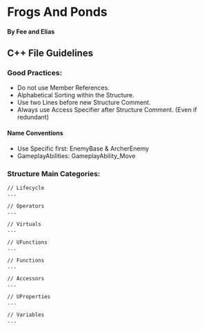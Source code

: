 # Frogs And Ponds
#### By Fee and Elias

## C++ File Guidelines

### Good Practices:

- Do not use Member References.
- Alphabetical Sorting within the Structure.
- Use two Lines before new Structure Comment.
- Always use Access Specifier after Structure Comment. (Even if redundant)

#### Name Conventions
- Use Specific first: EnemyBase & ArcherEnemy
- GameplayAbilities: GameplayAbility_Move

### Structure Main Categories:
```
// Lifecycle
...

// Operators
...

// Virtuals
...

// UFunctions
...

// Functions
...

// Accessors
...

// UProperties
...

// Variables
...
```